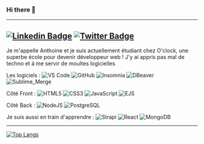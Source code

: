 ### Hi there 👋

---

[![Linkedin Badge](https://img.shields.io/badge/-AnthoineSG-blue?style=flat&logo=Linkedin&logoColor=white)](https://www.linkedin.com/in/anthoine-saint-germain-465248221/) [![Twitter Badge](https://img.shields.io/badge/-Sekito-blue?style=flat&logo=Twitter&logoColor=white)](https://twitter.com/Sekito_93)
----

Je m'appelle Anthoine et je suis actuellement étudiant chez O'clock, une superbe école pour devenir développeur web !
J'y ai appris pas mal de techno et à me servir de  moultes logicielles

Les logiciels : ![VS Code](https://img.shields.io/badge/-VS%20Code-007ACC?style=plastic&logo=visual-studio-code) ![GitHub](https://img.shields.io/badge/-GitHub-181717?style=plastic&logo=github) ![Insomnia](https://img.shields.io/badge/-Insomnia-white?style=plastic&logo=insomnia&logoColor=purple) ![DBeaver](https://img.shields.io/badge/-DBeaver-orange?style=plastic) ![Sublime_Merge](https://img.shields.io/badge/-Sublime_Merge-gray?style=plastic)

Côté Front : ![HTML5](https://img.shields.io/badge/-HTML5-E34F26?style=plastic&logo=html5&logoColor=white) ![CSS3](https://img.shields.io/badge/-CSS3-blue?style=plastic&logo=css3) ![JavaScript](https://img.shields.io/badge/-JavaScript-black?style=plastic&logo=javascript) ![EJS](https://img.shields.io/badge/-EJS-brown?style=plastic)

Côté Back : ![NodeJS](https://img.shields.io/badge/-NodeJS-8fcfd9?style=plastic&logo=node.js) ![PostgreSQL](https://img.shields.io/badge/-PostgreSQL-205090?style=plastic&logo=postgresql)

Je suis aussi en train d'apprendre :
![Strapi](https://img.shields.io/badge/-Strapi-ff00ff?style=plastic&logo=strapi) ![React](https://img.shields.io/badge/-React-3b2e5a?style=plastic&logo=react) ![MongoDB](https://img.shields.io/badge/-MongoDB-black?style=plastic&logo=mongodb)

---

[![Top Langs](https://github-readme-stats.vercel.app/api/top-langs/?username=AnthoineSG&layout=compact&theme=dark)](https://github.com/anuraghazra/github-readme-stats)

<!--
**AnthoineSG/AnthoineSG** is a ✨ _special_ ✨ repository because its `README.md` (this file) appears on your GitHub profile.

Here are some ideas to get you started:

- 🔭 I’m currently working on ...
- 🌱 I’m currently learning ...
- 👯 I’m looking to collaborate on ...
- 🤔 I’m looking for help with ...
- 💬 Ask me about ...
- 📫 How to reach me: ...
- 😄 Pronouns: ...
- ⚡ Fun fact: ...
-->
